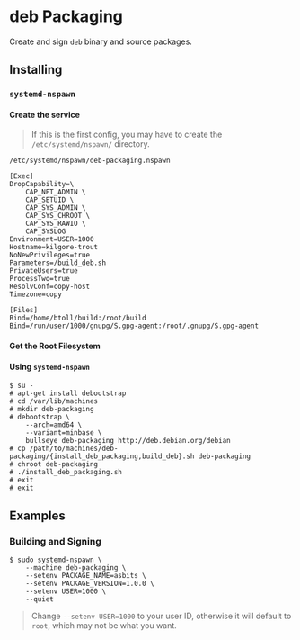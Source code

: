 # deb Packaging

Create and sign `deb` binary and source packages.

## Installing

### `systemd-nspawn`

#### Create the service

> If this is the first config, you may have to create the `/etc/systemd/nspawn/` directory.

`/etc/systemd/nspawn/deb-packaging.nspawn`

```
[Exec]
DropCapability=\
	CAP_NET_ADMIN \
	CAP_SETUID \
	CAP_SYS_ADMIN \
	CAP_SYS_CHROOT \
	CAP_SYS_RAWIO \
	CAP_SYSLOG
Environment=USER=1000
Hostname=kilgore-trout
NoNewPrivileges=true
Parameters=/build_deb.sh
PrivateUsers=true
ProcessTwo=true
ResolvConf=copy-host
Timezone=copy

[Files]
Bind=/home/btoll/build:/root/build
Bind=/run/user/1000/gnupg/S.gpg-agent:/root/.gnupg/S.gpg-agent
```

#### Get the Root Filesystem

#### Using `systemd-nspawn`

```
$ su -
# apt-get install debootstrap
# cd /var/lib/machines
# mkdir deb-packaging
# debootstrap \
    --arch=amd64 \
    --variant=minbase \
    bullseye deb-packaging http://deb.debian.org/debian
# cp /path/to/machines/deb-packaging/{install_deb_packaging,build_deb}.sh deb-packaging
# chroot deb-packaging
# ./install_deb_packaging.sh
# exit
# exit
```

## Examples

### Building and Signing

```
$ sudo systemd-nspawn \
    --machine deb-packaging \
    --setenv PACKAGE_NAME=asbits \
    --setenv PACKAGE_VERSION=1.0.0 \
    --setenv USER=1000 \
    --quiet
```

> Change `--setenv USER=1000` to your user ID, otherwise it will default to `root`, which may not be what you want.

